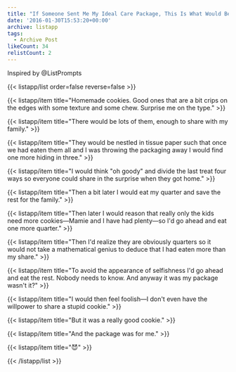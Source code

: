 ```yaml
---
title: "If Someone Sent Me My Ideal Care Package, This Is What Would Be Inside \U0001F49A\U0001F4E6"
date: '2016-01-30T15:53:20+00:00'
archive: listapp
tags: 
  - Archive Post
likeCount: 34
relistCount: 2
---
```


Inspired by @ListPrompts

<!--more-->

{{< listapp/list order=false reverse=false >}}

   {{< listapp/item title="Homemade cookies. Good ones that are a bit crips on the edges with some texture and some chew. Surprise me on the type." >}}

   {{< listapp/item title="There would be lots of them, enough to share with my family." >}}

   {{< listapp/item title="They would be nestled in tissue paper such that once we had eaten them all and I was throwing the packaging away I would find one more hiding in three." >}}

   {{< listapp/item title="I would think \"oh goody\" and divide the last treat four ways so everyone could share in the surprise when they got home." >}}

   {{< listapp/item title="Then a bit later I would eat my quarter and save the rest for the family." >}}

   {{< listapp/item title="Then later I would reason that really only the kids need more cookies—Mamie and I have had plenty—so I'd go ahead and eat one more quarter." >}}

   {{< listapp/item title="Then I'd realize they are obviously quarters so it would not take a mathematical genius to deduce that I had eaten more than my share." >}}

   {{< listapp/item title="To avoid the appearance of selfishness I'd go ahead and eat the rest. Nobody needs to know. And anyway it was my package wasn't it?" >}}

   {{< listapp/item title="I would then feel foolish—I don't even have the willpower to share a stupid cookie." >}}

   {{< listapp/item title="But it was a really good cookie." >}}

   {{< listapp/item title="And the package was for me." >}}

   {{< listapp/item title="😈" >}}

{{< /listapp/list >}}
